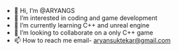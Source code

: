 - 👋 Hi, I’m @ARYANGS
- 👀 I’m interested in coding and game development
- 🌱 I’m currently learning C++ and unreal engine
- 💞️ I’m looking to collaborate on a only C++ game
- 📫 How to reach me email- aryansuktekar@gmail.com

<!---
ARYANGS/ARYANGS is a ✨ special ✨ repository because its `README.md` (this file) appears on your GitHub profile.
You can click the Preview link to take a look at your changes.
--->
